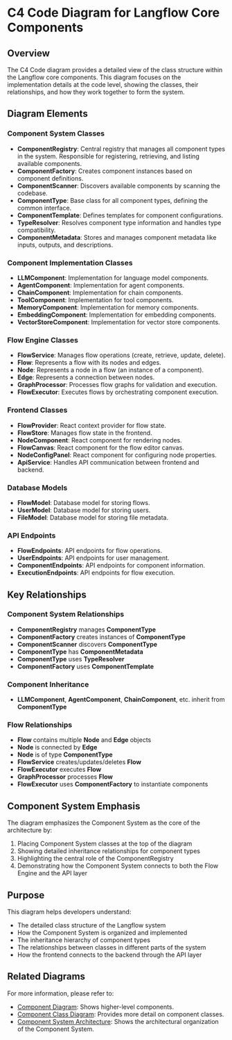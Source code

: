 # C4 Code Diagram for Langflow Core Components

## Overview

The C4 Code diagram provides a detailed view of the class structure within the Langflow core components. This diagram focuses on the implementation details at the code level, showing the classes, their relationships, and how they work together to form the system.

## Diagram Elements

### Component System Classes

- **ComponentRegistry**: Central registry that manages all component types in the system. Responsible for registering, retrieving, and listing available components.
- **ComponentFactory**: Creates component instances based on component definitions.
- **ComponentScanner**: Discovers available components by scanning the codebase.
- **ComponentType**: Base class for all component types, defining the common interface.
- **ComponentTemplate**: Defines templates for component configurations.
- **TypeResolver**: Resolves component type information and handles type compatibility.
- **ComponentMetadata**: Stores and manages component metadata like inputs, outputs, and descriptions.

### Component Implementation Classes

- **LLMComponent**: Implementation for language model components.
- **AgentComponent**: Implementation for agent components.
- **ChainComponent**: Implementation for chain components.
- **ToolComponent**: Implementation for tool components.
- **MemoryComponent**: Implementation for memory components.
- **EmbeddingComponent**: Implementation for embedding components.
- **VectorStoreComponent**: Implementation for vector store components.

### Flow Engine Classes

- **FlowService**: Manages flow operations (create, retrieve, update, delete).
- **Flow**: Represents a flow with its nodes and edges.
- **Node**: Represents a node in a flow (an instance of a component).
- **Edge**: Represents a connection between nodes.
- **GraphProcessor**: Processes flow graphs for validation and execution.
- **FlowExecutor**: Executes flows by orchestrating component execution.

### Frontend Classes

- **FlowProvider**: React context provider for flow state.
- **FlowStore**: Manages flow state in the frontend.
- **NodeComponent**: React component for rendering nodes.
- **FlowCanvas**: React component for the flow editor canvas.
- **NodeConfigPanel**: React component for configuring node properties.
- **ApiService**: Handles API communication between frontend and backend.

### Database Models

- **FlowModel**: Database model for storing flows.
- **UserModel**: Database model for storing users.
- **FileModel**: Database model for storing file metadata.

### API Endpoints

- **FlowEndpoints**: API endpoints for flow operations.
- **UserEndpoints**: API endpoints for user management.
- **ComponentEndpoints**: API endpoints for component information.
- **ExecutionEndpoints**: API endpoints for flow execution.

## Key Relationships

### Component System Relationships

- **ComponentRegistry** manages **ComponentType**
- **ComponentFactory** creates instances of **ComponentType**
- **ComponentScanner** discovers **ComponentType**
- **ComponentType** has **ComponentMetadata**
- **ComponentType** uses **TypeResolver**
- **ComponentFactory** uses **ComponentTemplate**

### Component Inheritance

- **LLMComponent**, **AgentComponent**, **ChainComponent**, etc. inherit from **ComponentType**

### Flow Relationships

- **Flow** contains multiple **Node** and **Edge** objects
- **Node** is connected by **Edge**
- **Node** is of type **ComponentType**
- **FlowService** creates/updates/deletes **Flow**
- **FlowExecutor** executes **Flow**
- **GraphProcessor** processes **Flow**
- **FlowExecutor** uses **ComponentFactory** to instantiate components

## Component System Emphasis

The diagram emphasizes the Component System as the core of the architecture by:

1. Placing Component System classes at the top of the diagram
2. Showing detailed inheritance relationships for component types
3. Highlighting the central role of the ComponentRegistry
4. Demonstrating how the Component System connects to both the Flow Engine and the API layer

## Purpose

This diagram helps developers understand:

- The detailed class structure of the Langflow system
- How the Component System is organized and implemented
- The inheritance hierarchy of component types
- The relationships between classes in different parts of the system
- How the frontend connects to the backend through the API layer

## Related Diagrams

For more information, please refer to:

- [Component Diagram](c4_component_diagram.md): Shows higher-level components.
- [Component Class Diagram](component_class_diagram.md): Provides more detail on component classes.
- [Component System Architecture](component_system_architecture.md): Shows the architectural organization of the Component System. 